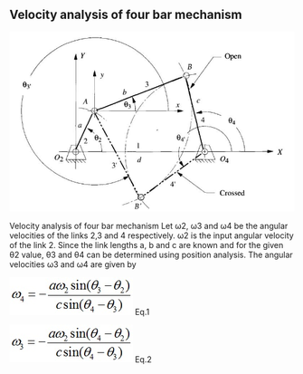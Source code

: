 ## Velocity analysis of four bar mechanism

![img](./images/pos9.png)

<p>Velocity analysis of four bar mechanism
Let ω2, ω3 and ω4 be the angular velocities of the links 2,3 and 4 respectively.
ω2 is the input angular velocity of the link 2. Since the link lengths a, b and c are known and for the given
θ2 value, θ3 and θ4 can be determined using position analysis. The
angular velocities ω3 and ω4 are given by</p>

![img2](./images/eqn1.jpg) Eq.1

![img3](./images/eqn2.jpg) Eq.2
